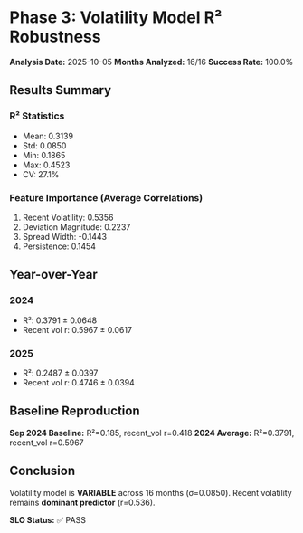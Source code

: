 # Phase 3: Volatility Model R² Robustness

**Analysis Date:** 2025-10-05
**Months Analyzed:** 16/16
**Success Rate:** 100.0%

## Results Summary

### R² Statistics

- Mean: 0.3139
- Std: 0.0850
- Min: 0.1865
- Max: 0.4523
- CV: 27.1%

### Feature Importance (Average Correlations)

1. Recent Volatility: 0.5356
2. Deviation Magnitude: 0.2237
3. Spread Width: -0.1443
4. Persistence: 0.1454

## Year-over-Year

### 2024

- R²: 0.3791 ± 0.0648
- Recent vol r: 0.5967 ± 0.0617

### 2025

- R²: 0.2487 ± 0.0397
- Recent vol r: 0.4746 ± 0.0394

## Baseline Reproduction

**Sep 2024 Baseline:** R²=0.185, recent_vol r=0.418
**2024 Average:** R²=0.3791, recent_vol r=0.5967

## Conclusion

Volatility model is **VARIABLE** across 16 months (σ=0.0850).
Recent volatility remains **dominant predictor** (r=0.536).

**SLO Status:** ✅ PASS
